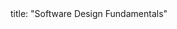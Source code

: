 <frontmatter>
title: "Software Design Fundamentals"
</frontmatter>

<include src="navbar.md" boilerplate />

<include src="container-inPage-asFlat.md" boilerplate />